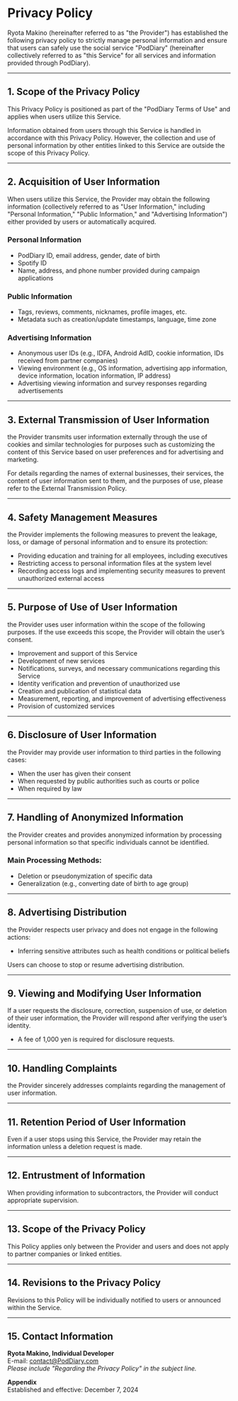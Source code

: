 # Privacy Policy

Ryota Makino (hereinafter referred to as "the Provider") has established the following privacy policy to strictly manage personal information and ensure that users can safely use the social service "PodDiary" (hereinafter collectively referred to as "this Service" for all services and information provided through PodDiary).

---

## 1. Scope of the Privacy Policy
This Privacy Policy is positioned as part of the "PodDiary Terms of Use" and applies when users utilize this Service.

Information obtained from users through this Service is handled in accordance with this Privacy Policy. However, the collection and use of personal information by other entities linked to this Service are outside the scope of this Privacy Policy.

---

## 2. Acquisition of User Information
When users utilize this Service, the Provider may obtain the following information (collectively referred to as "User Information," including "Personal Information," "Public Information," and "Advertising Information") either provided by users or automatically acquired.

### **Personal Information**
- PodDiary ID, email address, gender, date of birth
- Spotify ID
- Name, address, and phone number provided during campaign applications

### **Public Information**
- Tags, reviews, comments, nicknames, profile images, etc.
- Metadata such as creation/update timestamps, language, time zone

### **Advertising Information**
- Anonymous user IDs (e.g., IDFA, Android AdID, cookie information, IDs received from partner companies)
- Viewing environment (e.g., OS information, advertising app information, device information, location information, IP address)
- Advertising viewing information and survey responses regarding advertisements

---

## 3. External Transmission of User Information
the Provider transmits user information externally through the use of cookies and similar technologies for purposes such as customizing the content of this Service based on user preferences and for advertising and marketing.

For details regarding the names of external businesses, their services, the content of user information sent to them, and the purposes of use, please refer to the External Transmission Policy.

---

## 4. Safety Management Measures
the Provider implements the following measures to prevent the leakage, loss, or damage of personal information and to ensure its protection:
- Providing education and training for all employees, including executives
- Restricting access to personal information files at the system level
- Recording access logs and implementing security measures to prevent unauthorized external access

---

## 5. Purpose of Use of User Information
the Provider uses user information within the scope of the following purposes. If the use exceeds this scope, the Provider will obtain the user’s consent.

- Improvement and support of this Service
- Development of new services
- Notifications, surveys, and necessary communications regarding this Service
- Identity verification and prevention of unauthorized use
- Creation and publication of statistical data
- Measurement, reporting, and improvement of advertising effectiveness
- Provision of customized services

---

## 6. Disclosure of User Information
the Provider may provide user information to third parties in the following cases:
- When the user has given their consent
- When requested by public authorities such as courts or police
- When required by law

---

## 7. Handling of Anonymized Information
the Provider creates and provides anonymized information by processing personal information so that specific individuals cannot be identified.

### Main Processing Methods:
- Deletion or pseudonymization of specific data
- Generalization (e.g., converting date of birth to age group)

---

## 8. Advertising Distribution
the Provider respects user privacy and does not engage in the following actions:
- Inferring sensitive attributes such as health conditions or political beliefs

Users can choose to stop or resume advertising distribution.

---

## 9. Viewing and Modifying User Information
If a user requests the disclosure, correction, suspension of use, or deletion of their user information, the Provider will respond after verifying the user’s identity.

- A fee of 1,000 yen is required for disclosure requests.

---

## 10. Handling Complaints
the Provider sincerely addresses complaints regarding the management of user information.

---

## 11. Retention Period of User Information
Even if a user stops using this Service, the Provider may retain the information unless a deletion request is made.

---

## 12. Entrustment of Information
When providing information to subcontractors, the Provider will conduct appropriate supervision.

---

## 13. Scope of the Privacy Policy
This Policy applies only between the Provider and users and does not apply to partner companies or linked entities.

---

## 14. Revisions to the Privacy Policy
Revisions to this Policy will be individually notified to users or announced within the Service.

---

## 15. Contact Information
**Ryota Makino, Individual Developer**  
E-mail: contact@PodDiary.com  
*Please include "Regarding the Privacy Policy" in the subject line.*

**Appendix**  
Established and effective: December 7, 2024
